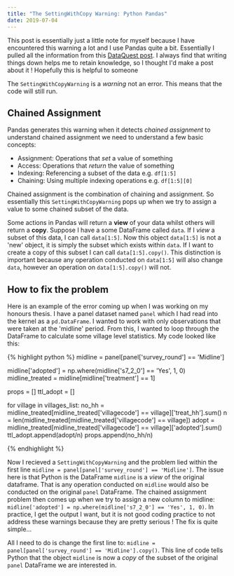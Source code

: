 ```yaml
---
title: "The SettingWithCopy Warning: Python Pandas"
date: 2019-07-04
---
```


This post is essentially just a little note for myself because I have encountered this warning a lot and I use Pandas quite a bit. Essentially I pulled all the information from this [DataQuest post](https://www.dataquest.io/blog/settingwithcopywarning/). I always find that writing things down helps me to retain knowledge, so I thought I'd make a post about it ! Hopefully this is helpful to someone 

The `SettingWithCopyWarning` is a *warning* not an error. This means that the code will still run.

## Chained Assignment
Pandas generates this warning when it detects *chained assignment* to understand chained assignment we need to understand a few basic concepts:

* Assignment: Operations that *set* a value of something
* Access: Operations that *return* the value of something
* Indexing: Referencing a subset of the data e.g. `df[1:5]`
* Chaining: Using multiple indexing operations e.g. `df[1:5][0]`

Chained assignment is the combination of chaining and assignment. So essentially this `SettingWithCopyWarning` pops up when we try to assign a value to some chained subset of the data.

Some actions in Pandas will return a **view** of your data whilst others will return a **copy**. Suppose I have a some DataFrame called `data`. If I *view* a subset of this data, I can call `data[1:5]`. Now this object `data[1:5]` is not a 'new' object, it is simply the subset which exists within `data`. If I want to create a copy of this subset I can call `data[1:5].copy()`. This distinction is important because any operation conducted on `data[1:5]` will also change `data`, however an operation on `data[1:5].copy()` will not.

## How to fix the problem

Here is an example of the error coming up when I was working on my honours thesis. I have a panel dataset named `panel` which I had read into the kernel as a `pd.DataFrame`. I wanted to work with only observations that were taken at the 'midline' period. From this, I wanted to loop through the DataFrame to calculate some village level statistics. My code looked like this:


{% highlight python %}
midline = panel[panel['survey_round'] == 'Midline']

midline['adopted'] = np.where(midline['s7_2_0'] == 'Yes', 1, 0)
midline_treated = midline[midline['treatment'] ==  1]

props = []
ttl_adopt = []

for village in villages_list:
    no_hh = midline_treated[midline_treated['villagecode'] == village]['treat_hh'].sum()
    n = len(midline_treated[midline_treated['villagecode'] == village])
    adopt = midline_treated[midline_treated['villagecode'] == village]['adopted'].sum()
    ttl_adopt.append(adopt/n)
    props.append(no_hh/n)

{% endhighlight %}

Now I recieved a `SettingWithCopyWarning` and the problem lied within the first line `midline = panel[panel['survey_round'] == 'Midline']`. The issue here is that Python is the DataFrame `midline` is a *view* of the original dataframe. That is any operation conducted on `midline` would also be conducted on the original `panel` DataFrame. The chained assignment problem then comes up when we try to assign a new column to midline: `midline['adopted'] = np.where(midline['s7_2_0'] == 'Yes', 1, 0)`. In practice, I get the output I want, but it is not good coding practice to not address these warnings because they are pretty serious ! The fix is quite simple...

All I need to do is change the first line to: `midline = panel[panel['survey_round'] == 'Midline'].copy()`. This line of code tells Python that the object `midline` is now a *copy* of the subset of the original `panel` DataFrame we are interested in.  
